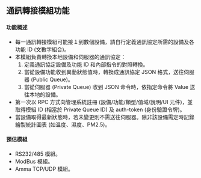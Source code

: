 通訊轉接模組功能
---

#### 功能概述
* 每一通訊轉接模組可能接１到數個設備，請自行定義通訊協定所需的設備及各功能 ID (文數字組合)。
* 本模組負責轉換本地設備和伺服器的通訊協定：
  1. 定義通訊協定設備及功能 ID 和內部指令的對照轉換。
  2. 當從設備功能收到異動狀態值時，轉換成通訊協定 JSON 格式，送往伺服器 (Public Queue)。
  3. 當從伺服器 (Private Queue) 收到 JSON 命令時，依指定命令將 Value 送往本地的設備。
* 第一次以 RPC 方式向管理系統註冊 (設備/功能/類型/值域/說明/UI 元件)，並取得模組 ID (相當於 Private Queue ID) 及 auth-token (身份驗證令牌)。
* 當設備取得最新狀態時，若未變更則不需送往伺服器。除非該設備需定時記錄繪製統計圖表 (如温度、濕度、PM2.5)。

#### 預估模組
* RS232/485 模組。
* ModBus 模組。
* Amma TCP/UDP 模組。
